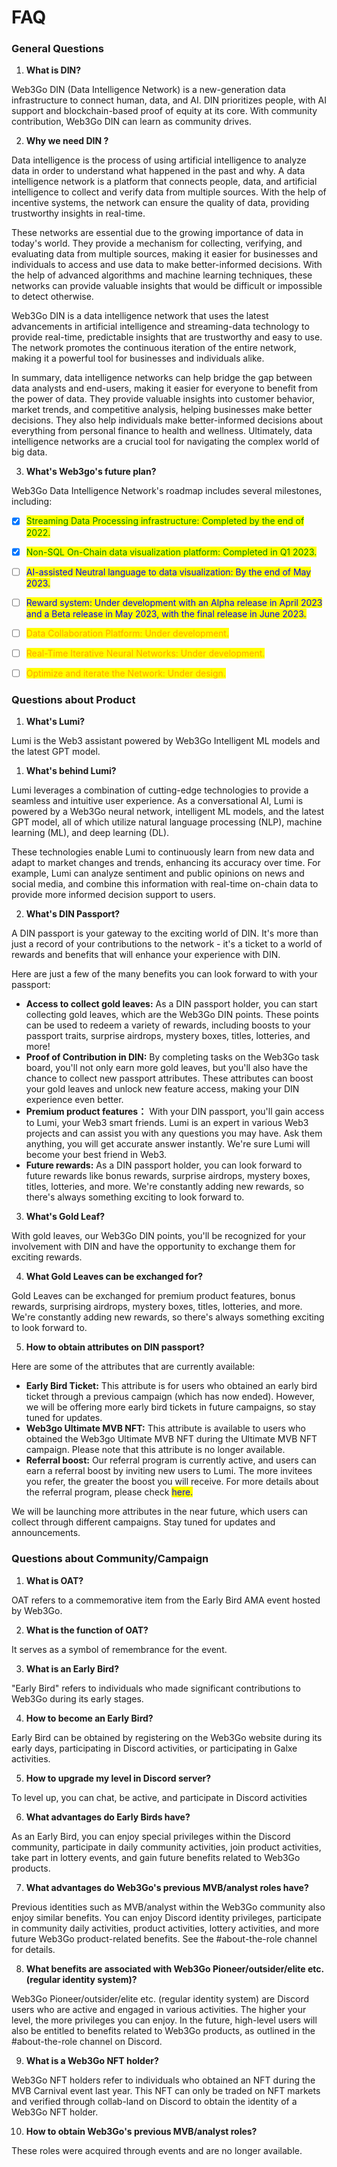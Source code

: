 # FAQ

### General Questions

1. **What is DIN?**

Web3Go DIN (Data Intelligence Network) is a new-generation data infrastructure to connect human, data, and AI. DIN prioritizes people, with AI support and blockchain-based proof of equity at its core. With community contribution, Web3Go DIN can learn as community drives.

2. **Why we need DIN ?**

Data intelligence is the process of using artificial intelligence to analyze data in order to understand what happened in the past and why. A data intelligence network is a platform that connects people, data, and artificial intelligence to collect and verify data from multiple sources. With the help of incentive systems, the network can ensure the quality of data, providing trustworthy insights in real-time.

These networks are essential due to the growing importance of data in today's world. They provide a mechanism for collecting, verifying, and evaluating data from multiple sources, making it easier for businesses and individuals to access and use data to make better-informed decisions. With the help of advanced algorithms and machine learning techniques, these networks can provide valuable insights that would be difficult or impossible to detect otherwise.

Web3Go DIN is a data intelligence network that uses the latest advancements in artificial intelligence and streaming-data technology to provide real-time, predictable insights that are trustworthy and easy to use. The network promotes the continuous iteration of the entire network, making it a powerful tool for businesses and individuals alike.

In summary, data intelligence networks can help bridge the gap between data analysts and end-users, making it easier for everyone to benefit from the power of data. They provide valuable insights into customer behavior, market trends, and competitive analysis, helping businesses make better decisions. They also help individuals make better-informed decisions about everything from personal finance to health and wellness. Ultimately, data intelligence networks are a crucial tool for navigating the complex world of big data.

3. **What's Web3go's future plan?**

Web3Go Data Intelligence Network's roadmap includes several milestones, including:

* [x] <mark style="color:green;">Streaming Data Processing infrastructure: Completed by the end of 2022.</mark>
* [x] <mark style="color:green;">Non-SQL On-Chain data visualization platform: Completed in Q1 2023.</mark>
* [ ] <mark style="color:blue;">AI-assisted Neutral language to data visualization: By the end of May 2023.</mark>
* [ ] <mark style="color:blue;">Reward system: Under development with an Alpha release in April 2023 and a Beta release in May 2023, with the final release in June 2023.</mark>
* [ ] <mark style="color:orange;">Data Collaboration Platform: Under development.</mark>
* [ ] <mark style="color:orange;">Real-Time Iterative Neural Networks: Under development.</mark>
* [ ] <mark style="color:orange;">Optimize and iterate the Network: Under design.</mark>



### Questions about Product

1. **What's Lumi?**

Lumi is the Web3 assistant powered by Web3Go Intelligent ML models and the latest GPT model.

1. **What's behind Lumi?**

Lumi leverages a combination of cutting-edge technologies to provide a seamless and intuitive user experience. As a conversational AI, Lumi is powered by a Web3Go neural network, intelligent ML models, and the latest GPT model, all of which utilize natural language processing (NLP), machine learning (ML), and deep learning (DL).

These technologies enable Lumi to continuously learn from new data and adapt to market changes and trends, enhancing its accuracy over time. For example, Lumi can analyze sentiment and public opinions on news and social media, and combine this information with real-time on-chain data to provide more informed decision support to users.



2. **What's DIN Passport?**

A DIN passport is your gateway to the exciting world of DIN. It's more than just a record of your contributions to the network - it's a ticket to a world of rewards and benefits that will enhance your experience with DIN.&#x20;

Here are just a few of the many benefits you can look forward to with your passport:

* **Access to collect gold leaves:** As a DIN passport holder, you can start collecting gold leaves, which are the Web3Go DIN points. These points can be used to redeem a variety of rewards, including boosts to your passport traits, surprise airdrops, mystery boxes, titles, lotteries, and more!
* **Proof of Contribution in DIN:** By completing tasks on the Web3Go task board, you'll not only earn more gold leaves, but you'll also have the chance to collect new passport attributes. These attributes can boost your gold leaves and unlock new feature access, making your DIN experience even better.&#x20;
* **Premium product features：** With your DIN passport, you'll gain access to Lumi, your Web3 smart friends. Lumi is an expert in various Web3 projects and can assist you with any questions you may have.  Ask them anything, you will get accurate answer instantly. We're sure Lumi will become your best friend in Web3.
* **Future rewards:** As a DIN passport holder, you can look forward to future rewards like bonus rewards, surprise airdrops, mystery boxes, titles, lotteries, and more. We're constantly adding new rewards, so there's always something exciting to look forward to.

3. **What's Gold Leaf?**

With gold leaves, our Web3Go DIN points, you'll be recognized for your involvement with DIN and have the opportunity to exchange them for exciting rewards.

4. **What Gold Leaves can be exchanged for?**

Gold Leaves can be exchanged for premium product features, bonus rewards, surprising airdrops, mystery boxes, titles, lotteries, and more. We're constantly adding new rewards, so there's always something exciting to look forward to.

5. **How to obtain attributes on DIN passport?**

Here are some of the attributes that are currently available:

* **Early Bird Ticket:** This attribute is for users who obtained an early bird ticket through a previous campaign (which has now ended). However, we will be offering more early bird tickets in future campaigns, so stay tuned for updates.
* **Web3go Ultimate MVB NFT:**  This attribute is available to users who obtained the Web3go Ultimate MVB NFT during the Ultimate MVB NFT campaign. Please note that this attribute is no longer available.
* **Referral boost:** Our referral program is currently active, and users can earn a referral boost by inviting new users to Lumi. The more invitees you refer, the greater the boost you will receive. For more details about the referral program, please check <mark style="color:blue;">here.</mark>

We will be launching more attributes in the near future, which users can collect through different campaigns. Stay tuned for updates and announcements.&#x20;



### Questions about Community/Campaign

1. **What is OAT?**

OAT refers to a commemorative item from the Early Bird AMA event hosted by Web3Go.



2. **What is the function of OAT?**

It serves as a symbol of remembrance for the event.



3. **What is an Early Bird?**&#x20;

"Early Bird" refers to individuals who made significant contributions to Web3Go during its early stages.



4. **How to become an Early Bird?**&#x20;

Early Bird can be obtained by registering on the Web3Go website during its early days, participating in Discord activities, or participating in Galxe activities.



5. **How to upgrade my level in Discord server?**&#x20;

To level up, you can chat, be active, and participate in Discord activities



6. **What advantages do Early Birds have?**&#x20;

As an Early Bird, you can enjoy special privileges within the Discord community, participate in daily community activities, join product activities, take part in lottery events, and gain future benefits related to Web3Go products.



7. **What advantages do Web3Go's previous MVB/analyst roles have?**&#x20;

Previous identities such as MVB/analyst within the Web3Go community also enjoy similar benefits. You can enjoy Discord identity privileges, participate in community daily activities, product activities, lottery activities, and more future Web3Go product-related benefits. See the #about-the-role channel for details.



8. **What benefits are associated with Web3Go Pioneer/outsider/elite etc. (regular identity system)?**&#x20;

Web3Go Pioneer/outsider/elite etc. (regular identity system) are Discord users who are active and engaged in various activities. The higher your level, the more privileges you can enjoy. In the future, high-level users will also be entitled to benefits related to Web3Go products, as outlined in the #about-the-role channel on Discord.



9. **What is a Web3Go NFT holder?**&#x20;

Web3Go NFT holders refer to individuals who obtained an NFT during the MVB Carnival event last year. This NFT can only be traded on NFT markets and verified through collab-land on Discord to obtain the identity of a Web3Go NFT holder.



10. **How to obtain Web3Go's previous MVB/analyst roles?**

These roles were acquired through events and are no longer available.





